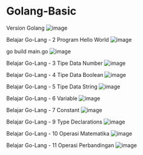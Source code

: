 # Golang-Basic
Version Golang
![image](https://user-images.githubusercontent.com/40049149/168462645-d1a07a80-8ec5-4b61-8353-7a8e4765726b.png)

Belajar Go-Lang - 2 Program Hello World
![image](https://user-images.githubusercontent.com/40049149/168462663-a62a394a-cb03-425f-a5f1-79caf383a39f.png)

go build main.go
![image](https://user-images.githubusercontent.com/40049149/168462683-c0a2e682-aa2e-49b8-92c9-76e0beb7235b.png)

Belajar Go-Lang - 3 Tipe Data Number
![image](https://user-images.githubusercontent.com/40049149/168462701-0d081771-b8a8-45e0-b043-128203fd5dc9.png)

Belajar Go-Lang - 4 Tipe Data Boolean
![image](https://user-images.githubusercontent.com/40049149/168462716-81cdc6d5-d769-4ee4-b78f-b9167dda2b0b.png)

Belajar Go-Lang - 5 Tipe Data String
![image](https://user-images.githubusercontent.com/40049149/168462992-198a3de1-998f-4784-8d9a-ae14f1866a74.png)

Belajar Go-Lang - 6 Variable
![image](https://user-images.githubusercontent.com/40049149/168463515-c52cd50c-31c4-498c-921e-b02809743616.png)

Belajar Go-Lang - 7 Constant
![image](https://user-images.githubusercontent.com/40049149/168463727-e9374936-293a-4027-8881-5c3fb8b2b860.png)

Belajar Go-Lang - 9 Type Declarations
![image](https://user-images.githubusercontent.com/40049149/168469369-6a7a0beb-213c-4163-81db-11dc18500190.png)

Belajar Go-Lang - 10 Operasi Matematika
![image](https://user-images.githubusercontent.com/40049149/168469968-4b23b215-c0c1-42d8-be65-f2114d2db97a.png)

Belajar Go-Lang - 11 Operasi Perbandingan
![image](https://user-images.githubusercontent.com/40049149/168470368-78bd45a6-e2f9-47ec-b4f3-1d7f1bd09574.png)




